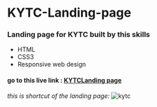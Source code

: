 # KYTC-Landing-page
### Landing page for KYTC built by this skills
* HTML
* CSS3
* Responsive web design 
#### go to this live link : [KYTCLanding page](https://manar-abed.github.io/KYTC-Landing-page/)
*this is shortcut of the landing page:*
![kytc](https://user-images.githubusercontent.com/79801554/109432593-90ab1d80-7a14-11eb-929b-c7003a6771a2.png)
